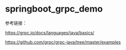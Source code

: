 # springboot_grpc_demo

参考链接：

https://grpc.io/docs/languages/java/basics/

https://github.com/grpc/grpc-java/tree/master/examples